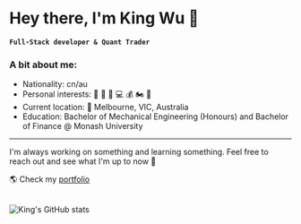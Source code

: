 # Hey there, I'm King Wu 👑

**`Full-Stack developer & Quant Trader`**

### A bit about me:

- Nationality: cn/au
- Personal interests: :basketball: :tennis: :muscle: :computer: :moneybag: :motorcycle: :ramen:
- Current location: 📍 Melbourne, VIC, Australia
- Education: Bachelor of Mechanical Engineering (Honours) and Bachelor of Finance @ Monash University
---

I'm always working on something and learning something. Feel free to reach out and see what I'm up to now 💬

🌎 Check my [portfolio](www.kingwu.net)

<br />

<img src="https://github-readme-stats.vercel.app/api?username=kingwu12&show_icons=true&theme=synthwave" alt="King's GitHub stats"/>



